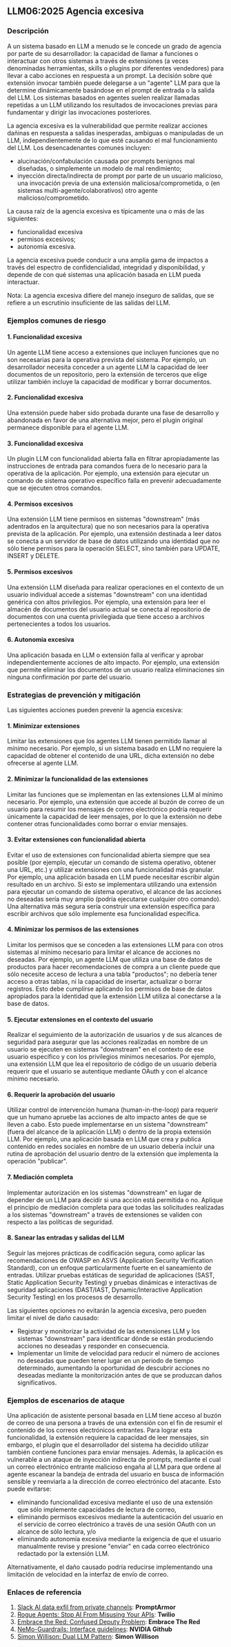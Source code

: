 ## LLM06:2025 Agencia excesiva

### Descripción

A un sistema basado en LLM a menudo se le concede un grado de agencia por parte de su desarrollador: la capacidad de llamar a funciones o interactuar con otros sistemas a través de extensiones (a veces denominadas herramientas, skills o plugins por diferentes vendedores) para llevar a cabo acciones en respuesta a un prompt. La decisión sobre qué extensión invocar también puede delegarse a un "agente" LLM para que la determine dinámicamente basándose en el prompt de entrada o la salida del LLM. Los sistemas basados en agentes suelen realizar llamadas repetidas a un LLM utilizando los resultados de invocaciones previas para fundamentar y dirigir las invocaciones posteriores.

La agencia excesiva es la vulnerabilidad que permite realizar acciones dañinas en respuesta a salidas inesperadas, ambiguas o manipuladas de un LLM, independientemente de lo que esté causando el mal funcionamiento del LLM. Los desencadenantes comunes incluyen:
* alucinación/confabulación causada por prompts benignos mal diseñadas, o simplemente un modelo de mal rendimiento;
* inyección directa/indirecta de prompt por parte de un usuario malicioso, una invocación previa de una extensión maliciosa/comprometida, o (en sistemas multi-agente/colaborativos) otro agente malicioso/comprometido.

La causa raíz de la agencia excesiva es típicamente una o más de las siguientes:
* funcionalidad excesiva
* permisos excesivos;
* autonomía excesiva.

La agencia excesiva puede conducir a una amplia gama de impactos a través del espectro de confidencialidad, integridad y disponibilidad, y depende de con qué sistemas una aplicación basada en LLM pueda interactuar.

Nota: La agencia excesiva difiere del manejo inseguro de salidas, que se refiere a un escrutinio insuficiente de las salidas del LLM.

### Ejemplos comunes de riesgo

#### 1. Funcionalidad excesiva
  Un agente LLM tiene acceso a extensiones que incluyen funciones que no son necesarias para la operativa prevista del sistema. Por ejemplo, un desarrollador necesita conceder a un agente LLM la capacidad de leer documentos de un repositorio, pero la extensión de terceros que elige utilizar también incluye la capacidad de modificar y borrar documentos.
#### 2. Funcionalidad excesiva
  Una extensión puede haber sido probada durante una fase de desarrollo y abandonada en favor de una alternativa mejor, pero el plugin original permanece disponible para el agente LLM.
#### 3. Funcionalidad excesiva
  Un plugin LLM con funcionalidad abierta falla en filtrar apropiadamente las instrucciones de entrada para comandos fuera de lo necesario para la operativa de la aplicación. Por ejemplo, una extensión para ejecutar un comando de sistema operativo específico falla en prevenir adecuadamente que se ejecuten otros comandos.
#### 4. Permisos excesivos
  Una extensión LLM tiene permisos en sistemas "downstream" (más adentrados en la arquitectura) que no son necesarios para la operativa prevista de la aplicación. Por ejemplo, una extensión destinada a leer datos se conecta a un servidor de base de datos utilizando una identidad que no sólo tiene permisos para la operación SELECT, sino también para UPDATE, INSERT y DELETE.
#### 5. Permisos excesivos
  Una extensión LLM diseñada para realizar operaciones en el contexto de un usuario individual accede a sistemas "downstream" con una identidad genérica con altos privilegios. Por ejemplo, una extensión para leer el almacén de documentos del usuario actual se conecta al repositorio de documentos con una cuenta privilegiada que tiene acceso a archivos pertenecientes a todos los usuarios.
#### 6. Autonomía excesiva
  Una aplicación basada en LLM o extensión falla al verificar y aprobar independientemente acciones de alto impacto. Por ejemplo, una extensión que permite eliminar los documentos de un usuario realiza eliminaciones sin ninguna confirmación por parte del usuario.

### Estrategias de prevención y mitigación

Las siguientes acciones pueden prevenir la agencia excesiva:

#### 1. Minimizar extensiones
  Limitar las extensiones que los agentes LLM tienen permitido llamar al mínimo necesario. Por ejemplo, si un sistema basado en LLM no requiere la capacidad de obtener el contenido de una URL, dicha extensión no debe ofrecerse al agente LLM.
#### 2. Minimizar la funcionalidad de las extensiones
  Limitar las funciones que se implementan en las extensiones LLM al mínimo necesario. Por ejemplo, una extensión que accede al buzón de correo de un usuario para resumir los mensajes de correo electrónico podría requerir únicamente la capacidad de leer mensajes, por lo que la extensión no debe contener otras funcionalidades como borrar o enviar mensajes.
#### 3. Evitar extensiones con funcionalidad abierta
  Evitar el uso de extensiones con funcionalidad abierta siempre que sea posible (por ejemplo, ejecutar un comando de sistema operativo, obtener una URL, etc.) y utilizar extensiones con una funcionalidad más granular. Por ejemplo, una aplicación basada en LLM puede necesitar escribir algún resultado en un archivo. Si esto se implementara utilizando una extensión para ejecutar un comando de sistema operativo, el alcance de las acciones no deseadas sería muy amplio (podría ejecutarse cualquier otro comando). Una alternativa más segura sería construir una extensión específica para escribir archivos que sólo implemente esa funcionalidad específica.
#### 4. Minimizar los permisos de las extensiones
  Limitar los permisos que se conceden a las extensiones LLM para con otros sistemas al mínimo necesario para limitar el alcance de acciones no deseadas. Por ejemplo, un agente LLM que utiliza una base de datos de productos para hacer recomendaciones de compra a un cliente puede que sólo necesite acceso de lectura a una tabla "productos"; no debería tener acceso a otras tablas, ni la capacidad de insertar, actualizar o borrar registros. Esto debe cumplirse aplicando los permisos de base de datos apropiados para la identidad que la extensión LLM utiliza al conectarse a la base de datos.
#### 5. Ejecutar extensiones en el contexto del usuario
  Realizar el seguimiento de la autorización de usuarios y de sus alcances de seguridad para asegurar que las acciones realizadas en nombre de un usuario se ejecuten en sistemas "downstream" en el contexto de ese usuario específico y con los privilegios mínimos necesarios. Por ejemplo, una extensión LLM que lea el repositorio de código de un usuario debería requerir que el usuario se autentique mediante OAuth y con el alcance mínimo necesario.
#### 6. Requerir la aprobación del usuario
  Utilizar control de intervención humana (human-in-the-loop) para requerir que un humano apruebe las acciones de alto impacto antes de que se lleven a cabo. Esto puede implementarse en un sistema "downstream" (fuera del alcance de la aplicación LLM) o dentro de la propia extensión LLM. Por ejemplo, una aplicación basada en LLM que crea y publica contenido en redes sociales en nombre de un usuario debería incluir una rutina de aprobación del usuario dentro de la extensión que implementa la operación "publicar".
#### 7. Mediación completa
  Implementar autorización en los sistemas "downstream" en lugar de depender de un LLM para decidir si una acción está permitida o no. Aplique el principio de mediación completa para que todas las solicitudes realizadas a los sistemas "downstream" a través de extensiones se validen con respecto a las políticas de seguridad.
#### 8. Sanear las entradas y salidas del LLM
  Seguir las mejores prácticas de codificación segura, como aplicar las recomendaciones de OWASP en ASVS (Application Security Verification Standard), con un enfoque particularmente fuerte en el saneamiento de entradas. Utilizar pruebas estáticas de seguridad de aplicaciones (SAST, Static Application Security Testing) y pruebas dinámicas e interactivas de seguridad aplicaciones (DAST/IAST, Dynamic/Interactive Application Security Testing) en los procesos de desarrollo.

Las siguientes opciones no evitarán la agencia excesiva, pero pueden limitar el nivel de daño causado:

- Registrar y monitorizar la actividad de las extensiones LLM y los sistemas "downstream" para identificar dónde se están produciendo acciones no deseadas y responder en consecuencia.
- Implementar un límite de velocidad para reducir el número de acciones no deseadas que pueden tener lugar en un periodo de tiempo determinado, aumentando la oportunidad de descubrir acciones no deseadas mediante la monitorización antes de que se produzcan daños significativos.

### Ejemplos de escenarios de ataque

Una aplicación de asistente personal basada en LLM tiene acceso al buzón de correo de una persona a través de una extensión con el fin de resumir el contenido de los correos electrónicos entrantes. Para lograr esta funcionalidad, la extensión requiere la capacidad de leer mensajes, sin embargo, el plugin que el desarrollador del sistema ha decidido utilizar también contiene funciones para enviar mensajes. Además, la aplicación es vulnerable a un ataque de inyección indirecta de prompts, mediante el cual un correo electrónico entrante malicioso engaña al LLM para que ordene al agente escanear la bandeja de entrada del usuario en busca de información sensible y reenviarla a la dirección de correo electrónico del atacante. Esto puede evitarse:
* eliminando funcionalidad excesiva mediante el uso de una extensión que sólo implemente capacidades de lectura de correo,
* eliminando permisos excesivos mediante la autenticación del usuario en el servicio de correo electrónico a través de una sesión OAuth con un alcance de sólo lectura, y/o
* eliminando autonomía excesiva mediante la exigencia de que el usuario manualmente revise y presione "enviar" en cada correo electrónico redactado por la extensión LLM.

Alternativamente, el daño causado podría reducirse implementando una limitación de velocidad en la interfaz de envío de correo.

### Enlaces de referencia

1. [Slack AI data exfil from private channels](https://promptarmor.substack.com/p/slack-ai-data-exfiltration-from-private): **PromptArmor**
2. [Rogue Agents: Stop AI From Misusing Your APIs](https://www.twilio.com/en-us/blog/rogue-ai-agents-secure-your-apis): **Twilio**
3. [Embrace the Red: Confused Deputy Problem](https://embracethered.com/blog/posts/2023/chatgpt-cross-plugin-request-forgery-and-prompt-injection./): **Embrace The Red**
4. [NeMo-Guardrails: Interface guidelines](https://github.com/NVIDIA/NeMo-Guardrails/blob/main/docs/security/guidelines.md): **NVIDIA Github**
6. [Simon Willison: Dual LLM Pattern](https://simonwillison.net/2023/Apr/25/dual-llm-pattern/): **Simon Willison**
